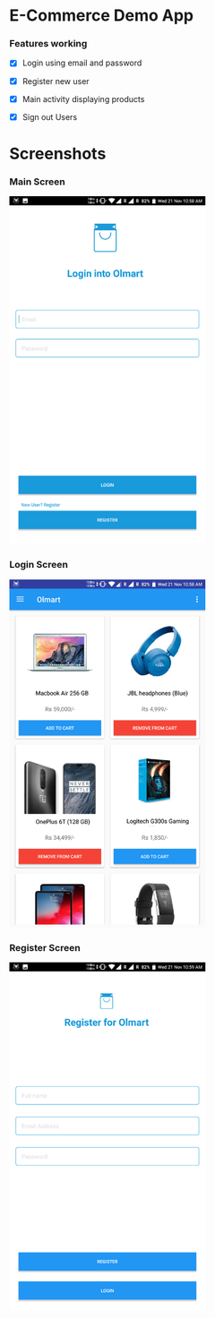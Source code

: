 # E-Commerce Demo App

### Features working
- [x] Login using email and password

- [x] Register new user

- [x] Main activity displaying products

- [x] Sign out Users


# Screenshots

###  Main Screen

<img src="screenshots/Olmart_loginpage.png" width="350">


###  Login Screen

<img src="screenshots/Olmart_main.png" width="350">

###  Register Screen

<img src="screenshots/Olmart_register.png" width="350">

